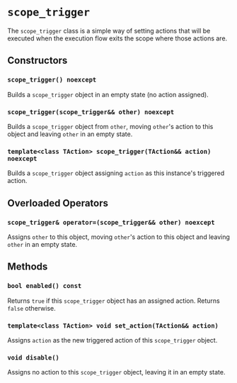 # `scope_trigger`

The `scope_trigger` class is a simple way of setting actions that will be executed when the execution flow exits the scope where those actions are.

## Constructors

### `scope_trigger() noexcept`

Builds a `scope_trigger` object in an empty state (no action assigned).

### `scope_trigger(scope_trigger&& other) noexcept`

Builds a `scope_trigger` object from `other`, moving `other`'s action to this object and leaving `other` in an empty state.

### `template<class TAction> scope_trigger(TAction&& action) noexcept`

Builds a `scope_trigger` object assigning `action` as this instance's triggered action.

## Overloaded Operators

### `scope_trigger& operator=(scope_trigger&& other) noexcept`

Assigns `other` to this object, moving `other`'s action to this object and leaving `other` in an empty state.

## Methods

### `bool enabled() const`

Returns `true` if this `scope_trigger` object has an assigned action. Returns `false` otherwise.

### `template<class TAction> void set_action(TAction&& action)`

Assigns `action` as the new triggered action of this `scope_trigger` object.

### `void disable()`

Assigns no action to this `scope_trigger` object, leaving it in an empty state.
